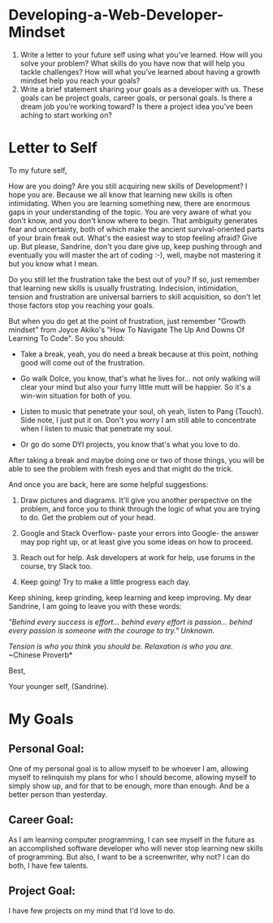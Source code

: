 # Developing-a-Web-Developer-Mindset
1. Write a letter to your future self using what you’ve learned. How will you solve your problem? What skills do you have now that will help you tackle challenges? How will what you’ve learned about having a growth mindset help you reach your goals?
2. Write a brief statement sharing your goals as a developer with us. These goals can be project goals, career goals, or personal goals. Is there a dream job you’re working toward? Is there a project idea you’ve been aching to start working on?


# **Letter to Self**


To my future self,

How are you doing? Are you still acquiring new skills of Development? I 
hope you are. Because we all know that learning new skills is often 
intimidating. When you are learning something new, there are enormous gaps 
in your understanding of the topic. You are very aware of what you don't 
know, and you don't know where to begin. That ambiguity generates fear and 
uncertainty, both of which make the ancient survival-oriented parts of your 
brain freak out. What's the easiest way to stop feeling afraid? Give up. 
But please, Sandrine, don't you dare give up, keep pushing through and 
eventually you will master the art of coding :-), well, maybe not mastering 
it but you know what I mean.

Do you still let the frustration take the best out of you? If so, just 
remember that learning new skills is usually frustrating. Indecision, 
intimidation, tension and frustration are universal barriers to skill 
acquisition, so don't let those factors stop you reaching your goals. 

But when you do get at the point of frustration, just remember "Growth 
mindset" from Joyce Akiko's "How To Navigate The Up And Downs Of Learning 
To Code". So you should:

- Take a break, yeah, you do need a break because at this point, nothing 
good will come out of the frustration.

- Go walk Dolce, you know, that's what he lives for... not only walking 
will clear your mind but also your furry little mutt will be happier. So it's a 
win-win situation for both of you.

- Listen to music that penetrate your soul, oh yeah, listen to Pang 
(Touch). Side note, I just put it on. Don't you worry I am still able to 
concentrate when I listen to music that penetrate my soul.

- Or go do some DYI projects, you know that's what you love to do.

After taking a break and maybe doing one or two of those things, you will be able to see the problem 
with fresh eyes and that might do the trick.

And once you are back, here are some helpful suggestions:

1. Draw pictures and diagrams. It'll give you another perspective on the 
problem, and force you to think through the logic of what you are trying to 
do. Get the problem out of your head.

2. Google and Stack Overflow- paste your errors into Google- the answer may 
pop right up, or at least give you some ideas on how to proceed.

3. Reach out for help. Ask developers at work for help, use forums in the 
course, try Slack too.

4. Keep going! Try to make a little progress each day.

Keep shining, keep grinding, keep learning and keep improving. My dear 
Sandrine, I am going to leave you with these words:

*"Behind every success is effort... behind every effort is passion... 
behind every passion is someone with the courage to try." Unknown.* 

*Tension is who you think you should be.  Relaxation is who you are.* 
~Chinese Proverb*

Best,

Your younger self, (Sandrine).

# **My Goals**

## **Personal Goal:**

One of my personal goal is to allow myself to be whoever I am, allowing 
myself to relinquish my plans for who I should become, allowing myself to 
simply show up, and for that to be enough, more than enough. And be a 
better person than yesterday.

## **Career Goal:**

As I am learning computer programming, I can see myself in the future as an 
accomplished software developer who will never stop learning new skills of 
programming. But also, I want to be a screenwriter, why not? I can do both, 
I have few talents.

## **Project Goal:**

I have few projects on my mind that I'd love to do.
